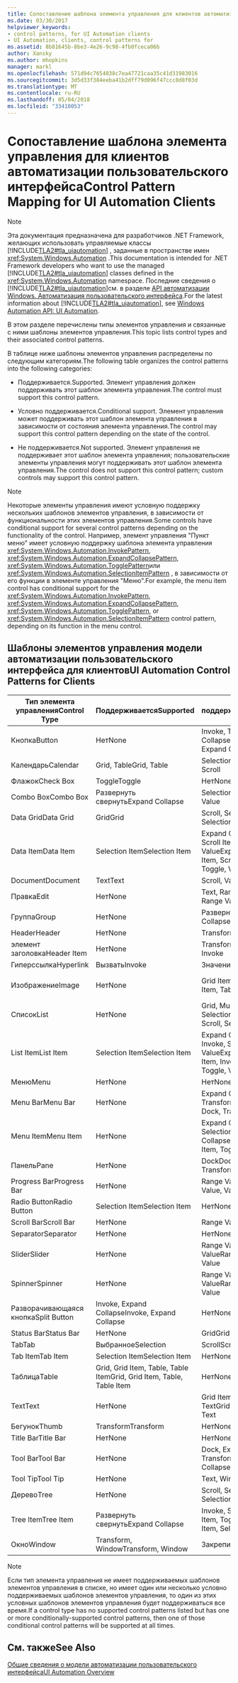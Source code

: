```yaml
---
title: Сопоставление шаблона элемента управления для клиентов автоматизации пользовательского интерфейса
ms.date: 03/30/2017
helpviewer_keywords:
- control patterns, for UI Automation clients
- UI Automation, clients, control patterns for
ms.assetid: 8b81645b-8be3-4e26-9c98-4fb0fceca06b
author: Xansky
ms.author: mhopkins
manager: markl
ms.openlocfilehash: 571d94c7654038c7ea47721caa35c41d31983016
ms.sourcegitcommit: 3d5d33f384eeba41b2dff79d096f47ccc8d8f03d
ms.translationtype: MT
ms.contentlocale: ru-RU
ms.lasthandoff: 05/04/2018
ms.locfileid: "33410053"
---
```

# <a name="control-pattern-mapping-for-ui-automation-clients"></a><span data-ttu-id="d8dbb-102">Сопоставление шаблона элемента управления для клиентов автоматизации пользовательского интерфейса</span><span class="sxs-lookup"><span data-stu-id="d8dbb-102">Control Pattern Mapping for UI Automation Clients</span></span>
> [!NOTE]
>  <span data-ttu-id="d8dbb-103">Эта документация предназначена для разработчиков .NET Framework, желающих использовать управляемые классы [!INCLUDE[TLA2#tla_uiautomation](../../../includes/tla2sharptla-uiautomation-md.md)] , заданные в пространстве имен <xref:System.Windows.Automation> .</span><span class="sxs-lookup"><span data-stu-id="d8dbb-103">This documentation is intended for .NET Framework developers who want to use the managed [!INCLUDE[TLA2#tla_uiautomation](../../../includes/tla2sharptla-uiautomation-md.md)] classes defined in the <xref:System.Windows.Automation> namespace.</span></span> <span data-ttu-id="d8dbb-104">Последние сведения о [!INCLUDE[TLA2#tla_uiautomation](../../../includes/tla2sharptla-uiautomation-md.md)]см. в разделе [API автоматизации Windows. Автоматизация пользовательского интерфейса](http://go.microsoft.com/fwlink/?LinkID=156746).</span><span class="sxs-lookup"><span data-stu-id="d8dbb-104">For the latest information about [!INCLUDE[TLA2#tla_uiautomation](../../../includes/tla2sharptla-uiautomation-md.md)], see [Windows Automation API: UI Automation](http://go.microsoft.com/fwlink/?LinkID=156746).</span></span>  
  
 <span data-ttu-id="d8dbb-105">В этом разделе перечислены типы элементов управления и связанные с ними шаблоны элементов управления.</span><span class="sxs-lookup"><span data-stu-id="d8dbb-105">This topic lists control types and their associated control patterns.</span></span>  
  
 <span data-ttu-id="d8dbb-106">В таблице ниже шаблоны элементов управления распределены по следующим категориям.</span><span class="sxs-lookup"><span data-stu-id="d8dbb-106">The following table organizes the control patterns into the following categories:</span></span>  
  
-   <span data-ttu-id="d8dbb-107">Поддерживается.</span><span class="sxs-lookup"><span data-stu-id="d8dbb-107">Supported.</span></span> <span data-ttu-id="d8dbb-108">Элемент управления должен поддерживать этот шаблон элемента управления.</span><span class="sxs-lookup"><span data-stu-id="d8dbb-108">The control must support this control pattern.</span></span>  
  
-   <span data-ttu-id="d8dbb-109">Условно поддерживается.</span><span class="sxs-lookup"><span data-stu-id="d8dbb-109">Conditional support.</span></span> <span data-ttu-id="d8dbb-110">Элемент управления может поддерживать этот шаблон элемента управления в зависимости от состояния элемента управления.</span><span class="sxs-lookup"><span data-stu-id="d8dbb-110">The control may support this control pattern depending on the state of the control.</span></span>  
  
-   <span data-ttu-id="d8dbb-111">Не поддерживается.</span><span class="sxs-lookup"><span data-stu-id="d8dbb-111">Not supported.</span></span> <span data-ttu-id="d8dbb-112">Элемент управления не поддерживает этот шаблон элемента управления; пользовательские элементы управления могут поддерживать этот шаблон элемента управления.</span><span class="sxs-lookup"><span data-stu-id="d8dbb-112">The control does not support this control pattern; custom controls may support this control pattern.</span></span>  
  
> [!NOTE]
>  <span data-ttu-id="d8dbb-113">Некоторые элементы управления имеют условную поддержку нескольких шаблонов элементов управления, в зависимости от функциональности этих элементов управления.</span><span class="sxs-lookup"><span data-stu-id="d8dbb-113">Some controls have conditional support for several control patterns depending on the functionality of the control.</span></span> <span data-ttu-id="d8dbb-114">Например, элемент управления "Пункт меню" имеет условную поддержку шаблона элемента управления <xref:System.Windows.Automation.InvokePattern>, <xref:System.Windows.Automation.ExpandCollapsePattern>, <xref:System.Windows.Automation.TogglePattern>или <xref:System.Windows.Automation.SelectionItemPattern> , в зависимости от его функции в элементе управления "Меню".</span><span class="sxs-lookup"><span data-stu-id="d8dbb-114">For example, the menu item control has conditional support for the <xref:System.Windows.Automation.InvokePattern>, <xref:System.Windows.Automation.ExpandCollapsePattern>, <xref:System.Windows.Automation.TogglePattern>, or <xref:System.Windows.Automation.SelectionItemPattern> control pattern, depending on its function in the menu control.</span></span>  
  
<a name="control_mapping_clients"></a>   
## <a name="ui-automation-control-patterns-for-clients"></a><span data-ttu-id="d8dbb-115">Шаблоны элементов управления модели автоматизации пользовательского интерфейса для клиентов</span><span class="sxs-lookup"><span data-stu-id="d8dbb-115">UI Automation Control Patterns for Clients</span></span>  
  
|<span data-ttu-id="d8dbb-116">Тип элемента управления</span><span class="sxs-lookup"><span data-stu-id="d8dbb-116">Control Type</span></span>|<span data-ttu-id="d8dbb-117">Поддерживается</span><span class="sxs-lookup"><span data-stu-id="d8dbb-117">Supported</span></span>|<span data-ttu-id="d8dbb-118">Условно поддерживается</span><span class="sxs-lookup"><span data-stu-id="d8dbb-118">Conditional Support</span></span>|<span data-ttu-id="d8dbb-119">Не поддерживается</span><span class="sxs-lookup"><span data-stu-id="d8dbb-119">Not Supported</span></span>|  
|------------------|---------------|-------------------------|-------------------|  
|<span data-ttu-id="d8dbb-120">Кнопка</span><span class="sxs-lookup"><span data-stu-id="d8dbb-120">Button</span></span>|<span data-ttu-id="d8dbb-121">Нет</span><span class="sxs-lookup"><span data-stu-id="d8dbb-121">None</span></span>|<span data-ttu-id="d8dbb-122">Invoke, Toggle, Expand Collapse</span><span class="sxs-lookup"><span data-stu-id="d8dbb-122">Invoke, Toggle, Expand Collapse</span></span>|<span data-ttu-id="d8dbb-123">Нет</span><span class="sxs-lookup"><span data-stu-id="d8dbb-123">None</span></span>|  
|<span data-ttu-id="d8dbb-124">Календарь</span><span class="sxs-lookup"><span data-stu-id="d8dbb-124">Calendar</span></span>|<span data-ttu-id="d8dbb-125">Grid, Table</span><span class="sxs-lookup"><span data-stu-id="d8dbb-125">Grid, Table</span></span>|<span data-ttu-id="d8dbb-126">Selection, Scroll</span><span class="sxs-lookup"><span data-stu-id="d8dbb-126">Selection, Scroll</span></span>|<span data-ttu-id="d8dbb-127">Значение</span><span class="sxs-lookup"><span data-stu-id="d8dbb-127">Value</span></span>|  
|<span data-ttu-id="d8dbb-128">Флажок</span><span class="sxs-lookup"><span data-stu-id="d8dbb-128">Check Box</span></span>|<span data-ttu-id="d8dbb-129">Toggle</span><span class="sxs-lookup"><span data-stu-id="d8dbb-129">Toggle</span></span>|<span data-ttu-id="d8dbb-130">Нет</span><span class="sxs-lookup"><span data-stu-id="d8dbb-130">None</span></span>|<span data-ttu-id="d8dbb-131">Нет</span><span class="sxs-lookup"><span data-stu-id="d8dbb-131">None</span></span>|  
|<span data-ttu-id="d8dbb-132">Combo Box</span><span class="sxs-lookup"><span data-stu-id="d8dbb-132">Combo Box</span></span>|<span data-ttu-id="d8dbb-133">Развернуть свернуть</span><span class="sxs-lookup"><span data-stu-id="d8dbb-133">Expand Collapse</span></span>|<span data-ttu-id="d8dbb-134">Selection, Value</span><span class="sxs-lookup"><span data-stu-id="d8dbb-134">Selection, Value</span></span>|<span data-ttu-id="d8dbb-135">Scroll</span><span class="sxs-lookup"><span data-stu-id="d8dbb-135">Scroll</span></span>|  
|<span data-ttu-id="d8dbb-136">Data Grid</span><span class="sxs-lookup"><span data-stu-id="d8dbb-136">Data Grid</span></span>|<span data-ttu-id="d8dbb-137">Grid</span><span class="sxs-lookup"><span data-stu-id="d8dbb-137">Grid</span></span>|<span data-ttu-id="d8dbb-138">Scroll, Selection, Table</span><span class="sxs-lookup"><span data-stu-id="d8dbb-138">Scroll, Selection, Table</span></span>|<span data-ttu-id="d8dbb-139">Нет</span><span class="sxs-lookup"><span data-stu-id="d8dbb-139">None</span></span>|  
|<span data-ttu-id="d8dbb-140">Data Item</span><span class="sxs-lookup"><span data-stu-id="d8dbb-140">Data Item</span></span>|<span data-ttu-id="d8dbb-141">Selection Item</span><span class="sxs-lookup"><span data-stu-id="d8dbb-141">Selection Item</span></span>|<span data-ttu-id="d8dbb-142">Expand Collapse, Grid Item, Scroll Item, Table, Toggle, Value</span><span class="sxs-lookup"><span data-stu-id="d8dbb-142">Expand Collapse, Grid Item, Scroll Item, Table, Toggle, Value</span></span>|<span data-ttu-id="d8dbb-143">Нет</span><span class="sxs-lookup"><span data-stu-id="d8dbb-143">None</span></span>|  
|<span data-ttu-id="d8dbb-144">Document</span><span class="sxs-lookup"><span data-stu-id="d8dbb-144">Document</span></span>|<span data-ttu-id="d8dbb-145">Text</span><span class="sxs-lookup"><span data-stu-id="d8dbb-145">Text</span></span>|<span data-ttu-id="d8dbb-146">Scroll, Value</span><span class="sxs-lookup"><span data-stu-id="d8dbb-146">Scroll, Value</span></span>|<span data-ttu-id="d8dbb-147">Нет</span><span class="sxs-lookup"><span data-stu-id="d8dbb-147">None</span></span>|  
|<span data-ttu-id="d8dbb-148">Правка</span><span class="sxs-lookup"><span data-stu-id="d8dbb-148">Edit</span></span>|<span data-ttu-id="d8dbb-149">Нет</span><span class="sxs-lookup"><span data-stu-id="d8dbb-149">None</span></span>|<span data-ttu-id="d8dbb-150">Text, Range Value, Value</span><span class="sxs-lookup"><span data-stu-id="d8dbb-150">Text, Range Value, Value</span></span>|<span data-ttu-id="d8dbb-151">Нет</span><span class="sxs-lookup"><span data-stu-id="d8dbb-151">None</span></span>|  
|<span data-ttu-id="d8dbb-152">Группа</span><span class="sxs-lookup"><span data-stu-id="d8dbb-152">Group</span></span>|<span data-ttu-id="d8dbb-153">Нет</span><span class="sxs-lookup"><span data-stu-id="d8dbb-153">None</span></span>|<span data-ttu-id="d8dbb-154">Развернуть свернуть</span><span class="sxs-lookup"><span data-stu-id="d8dbb-154">Expand Collapse</span></span>|<span data-ttu-id="d8dbb-155">Нет</span><span class="sxs-lookup"><span data-stu-id="d8dbb-155">None</span></span>|  
|<span data-ttu-id="d8dbb-156">Header</span><span class="sxs-lookup"><span data-stu-id="d8dbb-156">Header</span></span>|<span data-ttu-id="d8dbb-157">Нет</span><span class="sxs-lookup"><span data-stu-id="d8dbb-157">None</span></span>|<span data-ttu-id="d8dbb-158">Transform</span><span class="sxs-lookup"><span data-stu-id="d8dbb-158">Transform</span></span>|<span data-ttu-id="d8dbb-159">Нет</span><span class="sxs-lookup"><span data-stu-id="d8dbb-159">None</span></span>|  
|<span data-ttu-id="d8dbb-160">элемент заголовка</span><span class="sxs-lookup"><span data-stu-id="d8dbb-160">Header Item</span></span>|<span data-ttu-id="d8dbb-161">Нет</span><span class="sxs-lookup"><span data-stu-id="d8dbb-161">None</span></span>|<span data-ttu-id="d8dbb-162">Transform, Invoke</span><span class="sxs-lookup"><span data-stu-id="d8dbb-162">Transform, Invoke</span></span>|<span data-ttu-id="d8dbb-163">Нет</span><span class="sxs-lookup"><span data-stu-id="d8dbb-163">None</span></span>|  
|<span data-ttu-id="d8dbb-164">Гиперссылка</span><span class="sxs-lookup"><span data-stu-id="d8dbb-164">Hyperlink</span></span>|<span data-ttu-id="d8dbb-165">Вызвать</span><span class="sxs-lookup"><span data-stu-id="d8dbb-165">Invoke</span></span>|<span data-ttu-id="d8dbb-166">Значение</span><span class="sxs-lookup"><span data-stu-id="d8dbb-166">Value</span></span>|<span data-ttu-id="d8dbb-167">Нет</span><span class="sxs-lookup"><span data-stu-id="d8dbb-167">None</span></span>|  
|<span data-ttu-id="d8dbb-168">Изображение</span><span class="sxs-lookup"><span data-stu-id="d8dbb-168">Image</span></span>|<span data-ttu-id="d8dbb-169">Нет</span><span class="sxs-lookup"><span data-stu-id="d8dbb-169">None</span></span>|<span data-ttu-id="d8dbb-170">Grid Item, Table Item</span><span class="sxs-lookup"><span data-stu-id="d8dbb-170">Grid Item, Table Item</span></span>|<span data-ttu-id="d8dbb-171">Invoke, Selection Item</span><span class="sxs-lookup"><span data-stu-id="d8dbb-171">Invoke, Selection Item</span></span>|  
|<span data-ttu-id="d8dbb-172">Список</span><span class="sxs-lookup"><span data-stu-id="d8dbb-172">List</span></span>|<span data-ttu-id="d8dbb-173">Нет</span><span class="sxs-lookup"><span data-stu-id="d8dbb-173">None</span></span>|<span data-ttu-id="d8dbb-174">Grid, Multiple View, Scroll, Selection</span><span class="sxs-lookup"><span data-stu-id="d8dbb-174">Grid, Multiple View, Scroll, Selection</span></span>|<span data-ttu-id="d8dbb-175">Таблица</span><span class="sxs-lookup"><span data-stu-id="d8dbb-175">Table</span></span>|  
|<span data-ttu-id="d8dbb-176">List Item</span><span class="sxs-lookup"><span data-stu-id="d8dbb-176">List Item</span></span>|<span data-ttu-id="d8dbb-177">Selection Item</span><span class="sxs-lookup"><span data-stu-id="d8dbb-177">Selection Item</span></span>|<span data-ttu-id="d8dbb-178">Expand Collapse, Grid Item, Invoke, Scroll Item, Toggle, Value</span><span class="sxs-lookup"><span data-stu-id="d8dbb-178">Expand Collapse, Grid Item, Invoke, Scroll Item, Toggle, Value</span></span>|<span data-ttu-id="d8dbb-179">Нет</span><span class="sxs-lookup"><span data-stu-id="d8dbb-179">None</span></span>|  
|<span data-ttu-id="d8dbb-180">Меню</span><span class="sxs-lookup"><span data-stu-id="d8dbb-180">Menu</span></span>|<span data-ttu-id="d8dbb-181">Нет</span><span class="sxs-lookup"><span data-stu-id="d8dbb-181">None</span></span>|<span data-ttu-id="d8dbb-182">Нет</span><span class="sxs-lookup"><span data-stu-id="d8dbb-182">None</span></span>|<span data-ttu-id="d8dbb-183">Нет</span><span class="sxs-lookup"><span data-stu-id="d8dbb-183">None</span></span>|  
|<span data-ttu-id="d8dbb-184">Menu Bar</span><span class="sxs-lookup"><span data-stu-id="d8dbb-184">Menu Bar</span></span>|<span data-ttu-id="d8dbb-185">Нет</span><span class="sxs-lookup"><span data-stu-id="d8dbb-185">None</span></span>|<span data-ttu-id="d8dbb-186">Expand Collapse, Dock, Transform</span><span class="sxs-lookup"><span data-stu-id="d8dbb-186">Expand Collapse, Dock, Transform</span></span>|<span data-ttu-id="d8dbb-187">Нет</span><span class="sxs-lookup"><span data-stu-id="d8dbb-187">None</span></span>|  
|<span data-ttu-id="d8dbb-188">Menu Item</span><span class="sxs-lookup"><span data-stu-id="d8dbb-188">Menu Item</span></span>|<span data-ttu-id="d8dbb-189">Нет</span><span class="sxs-lookup"><span data-stu-id="d8dbb-189">None</span></span>|<span data-ttu-id="d8dbb-190">Expand Collapse, Invoke, Selection Item, Toggle</span><span class="sxs-lookup"><span data-stu-id="d8dbb-190">Expand Collapse, Invoke, Selection Item, Toggle</span></span>|<span data-ttu-id="d8dbb-191">Нет</span><span class="sxs-lookup"><span data-stu-id="d8dbb-191">None</span></span>|  
|<span data-ttu-id="d8dbb-192">Панель</span><span class="sxs-lookup"><span data-stu-id="d8dbb-192">Pane</span></span>|<span data-ttu-id="d8dbb-193">Нет</span><span class="sxs-lookup"><span data-stu-id="d8dbb-193">None</span></span>|<span data-ttu-id="d8dbb-194">Dock</span><span class="sxs-lookup"><span data-stu-id="d8dbb-194">Dock.</span></span> <span data-ttu-id="d8dbb-195">Scroll, Transform</span><span class="sxs-lookup"><span data-stu-id="d8dbb-195">Scroll, Transform</span></span>|<span data-ttu-id="d8dbb-196">Окно</span><span class="sxs-lookup"><span data-stu-id="d8dbb-196">Window</span></span>|  
|<span data-ttu-id="d8dbb-197">Progress Bar</span><span class="sxs-lookup"><span data-stu-id="d8dbb-197">Progress Bar</span></span>|<span data-ttu-id="d8dbb-198">Нет</span><span class="sxs-lookup"><span data-stu-id="d8dbb-198">None</span></span>|<span data-ttu-id="d8dbb-199">Range Value, Value</span><span class="sxs-lookup"><span data-stu-id="d8dbb-199">Range Value, Value</span></span>|<span data-ttu-id="d8dbb-200">Нет</span><span class="sxs-lookup"><span data-stu-id="d8dbb-200">None</span></span>|  
|<span data-ttu-id="d8dbb-201">Radio Button</span><span class="sxs-lookup"><span data-stu-id="d8dbb-201">Radio Button</span></span>|<span data-ttu-id="d8dbb-202">Selection Item</span><span class="sxs-lookup"><span data-stu-id="d8dbb-202">Selection Item</span></span>|<span data-ttu-id="d8dbb-203">Нет</span><span class="sxs-lookup"><span data-stu-id="d8dbb-203">None</span></span>|<span data-ttu-id="d8dbb-204">Toggle</span><span class="sxs-lookup"><span data-stu-id="d8dbb-204">Toggle</span></span>|  
|<span data-ttu-id="d8dbb-205">Scroll Bar</span><span class="sxs-lookup"><span data-stu-id="d8dbb-205">Scroll Bar</span></span>|<span data-ttu-id="d8dbb-206">Нет</span><span class="sxs-lookup"><span data-stu-id="d8dbb-206">None</span></span>|<span data-ttu-id="d8dbb-207">Range Value</span><span class="sxs-lookup"><span data-stu-id="d8dbb-207">Range Value</span></span>|<span data-ttu-id="d8dbb-208">Scroll</span><span class="sxs-lookup"><span data-stu-id="d8dbb-208">Scroll</span></span>|  
|<span data-ttu-id="d8dbb-209">Separator</span><span class="sxs-lookup"><span data-stu-id="d8dbb-209">Separator</span></span>|<span data-ttu-id="d8dbb-210">Нет</span><span class="sxs-lookup"><span data-stu-id="d8dbb-210">None</span></span>|<span data-ttu-id="d8dbb-211">Нет</span><span class="sxs-lookup"><span data-stu-id="d8dbb-211">None</span></span>|<span data-ttu-id="d8dbb-212">Нет</span><span class="sxs-lookup"><span data-stu-id="d8dbb-212">None</span></span>|  
|<span data-ttu-id="d8dbb-213">Slider</span><span class="sxs-lookup"><span data-stu-id="d8dbb-213">Slider</span></span>|<span data-ttu-id="d8dbb-214">Нет</span><span class="sxs-lookup"><span data-stu-id="d8dbb-214">None</span></span>|<span data-ttu-id="d8dbb-215">Range Value, Selection, Value</span><span class="sxs-lookup"><span data-stu-id="d8dbb-215">Range Value, Selection, Value</span></span>|<span data-ttu-id="d8dbb-216">Нет</span><span class="sxs-lookup"><span data-stu-id="d8dbb-216">None</span></span>|  
|<span data-ttu-id="d8dbb-217">Spinner</span><span class="sxs-lookup"><span data-stu-id="d8dbb-217">Spinner</span></span>|<span data-ttu-id="d8dbb-218">Нет</span><span class="sxs-lookup"><span data-stu-id="d8dbb-218">None</span></span>|<span data-ttu-id="d8dbb-219">Range Value, Selection, Value</span><span class="sxs-lookup"><span data-stu-id="d8dbb-219">Range Value, Selection, Value</span></span>|<span data-ttu-id="d8dbb-220">Нет</span><span class="sxs-lookup"><span data-stu-id="d8dbb-220">None</span></span>|  
|<span data-ttu-id="d8dbb-221">Разворачивающаяся кнопка</span><span class="sxs-lookup"><span data-stu-id="d8dbb-221">Split Button</span></span>|<span data-ttu-id="d8dbb-222">Invoke, Expand Collapse</span><span class="sxs-lookup"><span data-stu-id="d8dbb-222">Invoke, Expand Collapse</span></span>|<span data-ttu-id="d8dbb-223">Нет</span><span class="sxs-lookup"><span data-stu-id="d8dbb-223">None</span></span>|<span data-ttu-id="d8dbb-224">Нет</span><span class="sxs-lookup"><span data-stu-id="d8dbb-224">None</span></span>|  
|<span data-ttu-id="d8dbb-225">Status Bar</span><span class="sxs-lookup"><span data-stu-id="d8dbb-225">Status Bar</span></span>|<span data-ttu-id="d8dbb-226">Нет</span><span class="sxs-lookup"><span data-stu-id="d8dbb-226">None</span></span>|<span data-ttu-id="d8dbb-227">Grid</span><span class="sxs-lookup"><span data-stu-id="d8dbb-227">Grid</span></span>|<span data-ttu-id="d8dbb-228">Нет</span><span class="sxs-lookup"><span data-stu-id="d8dbb-228">None</span></span>|  
|<span data-ttu-id="d8dbb-229">Tab</span><span class="sxs-lookup"><span data-stu-id="d8dbb-229">Tab</span></span>|<span data-ttu-id="d8dbb-230">Выбранное</span><span class="sxs-lookup"><span data-stu-id="d8dbb-230">Selection</span></span>|<span data-ttu-id="d8dbb-231">Scroll</span><span class="sxs-lookup"><span data-stu-id="d8dbb-231">Scroll</span></span>|<span data-ttu-id="d8dbb-232">Нет</span><span class="sxs-lookup"><span data-stu-id="d8dbb-232">None</span></span>|  
|<span data-ttu-id="d8dbb-233">Tab Item</span><span class="sxs-lookup"><span data-stu-id="d8dbb-233">Tab Item</span></span>|<span data-ttu-id="d8dbb-234">Selection Item</span><span class="sxs-lookup"><span data-stu-id="d8dbb-234">Selection Item</span></span>|<span data-ttu-id="d8dbb-235">Нет</span><span class="sxs-lookup"><span data-stu-id="d8dbb-235">None</span></span>|<span data-ttu-id="d8dbb-236">Вызвать</span><span class="sxs-lookup"><span data-stu-id="d8dbb-236">Invoke</span></span>|  
|<span data-ttu-id="d8dbb-237">Таблица</span><span class="sxs-lookup"><span data-stu-id="d8dbb-237">Table</span></span>|<span data-ttu-id="d8dbb-238">Grid, Grid Item, Table, Table Item</span><span class="sxs-lookup"><span data-stu-id="d8dbb-238">Grid, Grid Item, Table, Table Item</span></span>|<span data-ttu-id="d8dbb-239">Нет</span><span class="sxs-lookup"><span data-stu-id="d8dbb-239">None</span></span>|<span data-ttu-id="d8dbb-240">Нет</span><span class="sxs-lookup"><span data-stu-id="d8dbb-240">None</span></span>|  
|<span data-ttu-id="d8dbb-241">Text</span><span class="sxs-lookup"><span data-stu-id="d8dbb-241">Text</span></span>|<span data-ttu-id="d8dbb-242">Нет</span><span class="sxs-lookup"><span data-stu-id="d8dbb-242">None</span></span>|<span data-ttu-id="d8dbb-243">Grid Item, Table Item, Text</span><span class="sxs-lookup"><span data-stu-id="d8dbb-243">Grid Item, Table Item, Text</span></span>|<span data-ttu-id="d8dbb-244">Значение</span><span class="sxs-lookup"><span data-stu-id="d8dbb-244">Value</span></span>|  
|<span data-ttu-id="d8dbb-245">Бегунок</span><span class="sxs-lookup"><span data-stu-id="d8dbb-245">Thumb</span></span>|<span data-ttu-id="d8dbb-246">Transform</span><span class="sxs-lookup"><span data-stu-id="d8dbb-246">Transform</span></span>|<span data-ttu-id="d8dbb-247">Нет</span><span class="sxs-lookup"><span data-stu-id="d8dbb-247">None</span></span>|<span data-ttu-id="d8dbb-248">Нет</span><span class="sxs-lookup"><span data-stu-id="d8dbb-248">None</span></span>|  
|<span data-ttu-id="d8dbb-249">Title Bar</span><span class="sxs-lookup"><span data-stu-id="d8dbb-249">Title Bar</span></span>|<span data-ttu-id="d8dbb-250">Нет</span><span class="sxs-lookup"><span data-stu-id="d8dbb-250">None</span></span>|<span data-ttu-id="d8dbb-251">Нет</span><span class="sxs-lookup"><span data-stu-id="d8dbb-251">None</span></span>|<span data-ttu-id="d8dbb-252">Нет</span><span class="sxs-lookup"><span data-stu-id="d8dbb-252">None</span></span>|  
|<span data-ttu-id="d8dbb-253">Tool Bar</span><span class="sxs-lookup"><span data-stu-id="d8dbb-253">Tool Bar</span></span>|<span data-ttu-id="d8dbb-254">Нет</span><span class="sxs-lookup"><span data-stu-id="d8dbb-254">None</span></span>|<span data-ttu-id="d8dbb-255">Dock, Expand Collapse, Transform</span><span class="sxs-lookup"><span data-stu-id="d8dbb-255">Dock, Expand Collapse, Transform</span></span>|<span data-ttu-id="d8dbb-256">Нет</span><span class="sxs-lookup"><span data-stu-id="d8dbb-256">None</span></span>|  
|<span data-ttu-id="d8dbb-257">Tool Tip</span><span class="sxs-lookup"><span data-stu-id="d8dbb-257">Tool Tip</span></span>|<span data-ttu-id="d8dbb-258">Нет</span><span class="sxs-lookup"><span data-stu-id="d8dbb-258">None</span></span>|<span data-ttu-id="d8dbb-259">Text, Window</span><span class="sxs-lookup"><span data-stu-id="d8dbb-259">Text, Window</span></span>|<span data-ttu-id="d8dbb-260">Нет</span><span class="sxs-lookup"><span data-stu-id="d8dbb-260">None</span></span>|  
|<span data-ttu-id="d8dbb-261">Дерево</span><span class="sxs-lookup"><span data-stu-id="d8dbb-261">Tree</span></span>|<span data-ttu-id="d8dbb-262">Нет</span><span class="sxs-lookup"><span data-stu-id="d8dbb-262">None</span></span>|<span data-ttu-id="d8dbb-263">Scroll, Selection</span><span class="sxs-lookup"><span data-stu-id="d8dbb-263">Scroll, Selection</span></span>|<span data-ttu-id="d8dbb-264">Нет</span><span class="sxs-lookup"><span data-stu-id="d8dbb-264">None</span></span>|  
|<span data-ttu-id="d8dbb-265">Tree Item</span><span class="sxs-lookup"><span data-stu-id="d8dbb-265">Tree Item</span></span>|<span data-ttu-id="d8dbb-266">Развернуть свернуть</span><span class="sxs-lookup"><span data-stu-id="d8dbb-266">Expand Collapse</span></span>|<span data-ttu-id="d8dbb-267">Invoke, Scroll Item, Selection Item, Toggle</span><span class="sxs-lookup"><span data-stu-id="d8dbb-267">Invoke, Scroll Item, Selection Item, Toggle</span></span>|<span data-ttu-id="d8dbb-268">Нет</span><span class="sxs-lookup"><span data-stu-id="d8dbb-268">None</span></span>|  
|<span data-ttu-id="d8dbb-269">Окно</span><span class="sxs-lookup"><span data-stu-id="d8dbb-269">Window</span></span>|<span data-ttu-id="d8dbb-270">Transform, Window</span><span class="sxs-lookup"><span data-stu-id="d8dbb-270">Transform, Window</span></span>|<span data-ttu-id="d8dbb-271">Закрепить</span><span class="sxs-lookup"><span data-stu-id="d8dbb-271">Dock</span></span>|<span data-ttu-id="d8dbb-272">Нет</span><span class="sxs-lookup"><span data-stu-id="d8dbb-272">None</span></span>|  
  
> [!NOTE]
>  <span data-ttu-id="d8dbb-273">Если тип элемента управления не имеет поддерживаемых шаблонов элементов управления в списке, но имеет один или несколько условно поддерживаемых шаблонов элементов управления, то один из этих условных шаблонов элементов управления будет поддерживаться все время.</span><span class="sxs-lookup"><span data-stu-id="d8dbb-273">If a control type has no supported control patterns listed but has one or more conditionally-supported control patterns, then one of those conditional control patterns will be supported at all times.</span></span>  
  
## <a name="see-also"></a><span data-ttu-id="d8dbb-274">См. также</span><span class="sxs-lookup"><span data-stu-id="d8dbb-274">See Also</span></span>  
 [<span data-ttu-id="d8dbb-275">Общие сведения о модели автоматизации пользовательского интерфейса</span><span class="sxs-lookup"><span data-stu-id="d8dbb-275">UI Automation Overview</span></span>](../../../docs/framework/ui-automation/ui-automation-overview.md)
